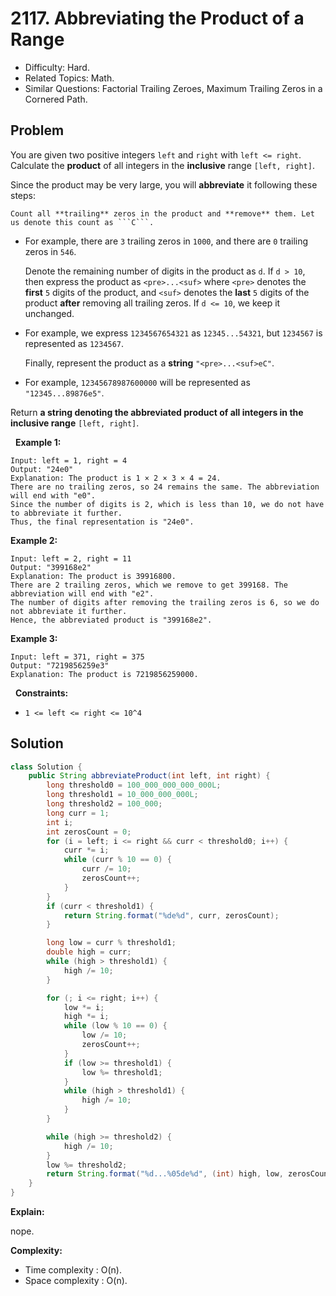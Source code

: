 # 2117. Abbreviating the Product of a Range

- Difficulty: Hard.
- Related Topics: Math.
- Similar Questions: Factorial Trailing Zeroes, Maximum Trailing Zeros in a Cornered Path.

## Problem

You are given two positive integers ```left``` and ```right``` with ```left <= right```. Calculate the **product** of all integers in the **inclusive** range ```[left, right]```.

Since the product may be very large, you will **abbreviate** it following these steps:


	Count all **trailing** zeros in the product and **remove** them. Let us denote this count as ```C```.

	
		
- For example, there are ```3``` trailing zeros in ```1000```, and there are ```0``` trailing zeros in ```546```.
	
	
	Denote the remaining number of digits in the product as ```d```. If ```d > 10```, then express the product as ```<pre>...<suf>``` where ```<pre>``` denotes the **first** ```5``` digits of the product, and ```<suf>``` denotes the **last** ```5``` digits of the product **after** removing all trailing zeros. If ```d <= 10```, we keep it unchanged.
	
		
- For example, we express ```1234567654321``` as ```12345...54321```, but ```1234567``` is represented as ```1234567```.
	
	
	Finally, represent the product as a **string** ```"<pre>...<suf>eC"```.
	
		
- For example, ```12345678987600000``` will be represented as ```"12345...89876e5"```.
	
	


Return **a string denoting the **abbreviated product** of all integers in the **inclusive** range** ```[left, right]```.

 
**Example 1:**

```
Input: left = 1, right = 4
Output: "24e0"
Explanation: The product is 1 × 2 × 3 × 4 = 24.
There are no trailing zeros, so 24 remains the same. The abbreviation will end with "e0".
Since the number of digits is 2, which is less than 10, we do not have to abbreviate it further.
Thus, the final representation is "24e0".
```

**Example 2:**

```
Input: left = 2, right = 11
Output: "399168e2"
Explanation: The product is 39916800.
There are 2 trailing zeros, which we remove to get 399168. The abbreviation will end with "e2".
The number of digits after removing the trailing zeros is 6, so we do not abbreviate it further.
Hence, the abbreviated product is "399168e2".
```

**Example 3:**

```
Input: left = 371, right = 375
Output: "7219856259e3"
Explanation: The product is 7219856259000.
```

 
**Constraints:**


	
- ```1 <= left <= right <= 10^4```



## Solution

```java
class Solution {
    public String abbreviateProduct(int left, int right) {
        long threshold0 = 100_000_000_000_000L;
        long threshold1 = 10_000_000_000L;
        long threshold2 = 100_000;
        long curr = 1;
        int i;
        int zerosCount = 0;
        for (i = left; i <= right && curr < threshold0; i++) {
            curr *= i;
            while (curr % 10 == 0) {
                curr /= 10;
                zerosCount++;
            }
        }
        if (curr < threshold1) {
            return String.format("%de%d", curr, zerosCount);
        }

        long low = curr % threshold1;
        double high = curr;
        while (high > threshold1) {
            high /= 10;
        }

        for (; i <= right; i++) {
            low *= i;
            high *= i;
            while (low % 10 == 0) {
                low /= 10;
                zerosCount++;
            }
            if (low >= threshold1) {
                low %= threshold1;
            }
            while (high > threshold1) {
                high /= 10;
            }
        }

        while (high >= threshold2) {
            high /= 10;
        }
        low %= threshold2;
        return String.format("%d...%05de%d", (int) high, low, zerosCount);
    }
}
```

**Explain:**

nope.

**Complexity:**

* Time complexity : O(n).
* Space complexity : O(n).
